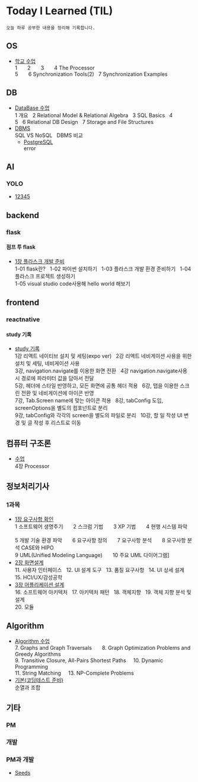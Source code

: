 # Today I Learned (TIL)
```
오늘 하루 공부한 내용을 정리해 기록합니다.
```
## OS
- [학교 수업](https://github.com/seonyong-kim/TIL/tree/main/%EC%BB%B4%ED%93%A8%ED%84%B0%20%EA%B5%AC%EC%A1%B0%EB%A1%A0/%EC%88%98%EC%97%85)<br>
1 &nbsp; &nbsp; &nbsp; 2 &nbsp; &nbsp; &nbsp; 3 &nbsp; &nbsp; &nbsp; 4 The Processor &nbsp; &nbsp; &nbsp; <br>
5 &nbsp; &nbsp; &nbsp; 6 Synchronization Tools(2) &nbsp; 7 Synchronization Examples &nbsp; 

## DB
- [DataBase 수업](https://github.com/seonyong-kim/TIL/tree/main/DataBase/DataBaseClass)<br>
1 개요 &nbsp; 2 Relational Model & Relational Algebra &nbsp; 3 SQL Basics &nbsp; 4 &nbsp; <br>
5 &nbsp; 6 Relational DB Design &nbsp; 7 Storage and File Structures &nbsp;
- [DBMS](https://github.com/seonyong-kim/TIL/tree/main/DataBase/DBMS)<br>
SQL VS NoSQL &nbsp; DBMS 비교
  - [PostgreSQL](https://github.com/seonyong-kim/TIL/tree/main/DataBase/DBMS/PostgreSQL)<br>
    error
## AI
### YOLO
- [12345](https://github.com/seonyong-kim/TIL/blob/main/AI/YOLO/1.md)

## backend
### flask
#### 점프 투 flask
- [1장 플라스크 개발 준비](https://github.com/seonyong-kim/TIL/tree/main/flask/%EC%A0%90%ED%94%84%20%ED%88%AC%20flask) <br>
  1-01 flask란? &nbsp; 1-02 파이썬 설치하기 &nbsp; 1-03 플라스크 개발 환경 준비하기 &nbsp; 1-04 플라스크 프로젝트 생성하기 &nbsp; <br>
  1-05 visual studio code사용해 hello world 해보기 &nbsp;
  
## frontend
### reactnative
#### study 기록
- [study 기록](https://github.com/seonyong-kim/VoV-frontstudy/tree/main/study%EA%B8%B0%EB%A1%9D) <br>
  1강 리액트 네이티브 설치 및 세팅(expo ver) &nbsp; 2강 리액트 네비게이션 사용을 위한 설치 및 세팅, 네비게이션 사용 &nbsp; <br>
  3강, navigation.navigate를 이용한 화면 전환 &nbsp; 4강 navigation.navigate사용 시 경로에 파라미터 값을 담아서 전달 &nbsp; <br>
  5강, 헤더에 스타일 반영하고, 모든 화면에 공통 헤더 적용 &nbsp; 6강, 탭을 이용한 스크린 전환 및 네비게이션에 아이콘 반영 &nbsp; <br>
  7강, Tab.Screen name에 맞는 아이콘 적용 &nbsp; 8강, tabConfig 도입, screenOptions을 별도의 컴포넌트로 분리 &nbsp; <br>
  9강, tabConfig와 각각의 screen을 별도의 파일로 분리 &nbsp; 10강, 할 일 작성 UI 변경 및 글 작성 후 리스트로 이동 &nbsp; <br>
  
## 컴퓨터 구조론
- [수업](https://github.com/seonyong-kim/TIL/tree/main/%EC%BB%B4%ED%93%A8%ED%84%B0%20%EA%B5%AC%EC%A1%B0%EB%A1%A0/%EC%88%98%EC%97%85) <br>
  4장 Processor

## 정보처리기사
### 1과목
- [1장 요구사항 확인](https://github.com/seonyong-kim/TIL/tree/main/%EC%A0%95%EB%B3%B4%EC%B2%98%EB%A6%AC%EA%B8%B0%EC%82%AC/1%EA%B3%BC%EB%AA%A9%20%EC%86%8C%ED%94%84%ED%8A%B8%EC%9B%A8%EC%96%B4%20%EC%84%A4%EA%B3%84/1.%20%EC%9A%94%EA%B5%AC%EC%82%AC%ED%95%AD) <br>
  1 소프트웨어 생명주기 &nbsp; &nbsp; &nbsp; 2 스크럼 기법 &nbsp; &nbsp; &nbsp; 3 XP 기법 &nbsp; &nbsp; &nbsp; 4 현행 시스템 파악 &nbsp; &nbsp; &nbsp; <br>
  5 개발 기술 환경 파악 &nbsp; &nbsp; &nbsp; 6 요구사항 정의 &nbsp; &nbsp; &nbsp; 7 요구사항 분석 &nbsp; &nbsp; &nbsp; 8 요구사항 분석 CASE와 HIPO &nbsp; &nbsp; &nbsp; <br>
  9 UML(Unified Modeling Language) &nbsp; &nbsp; &nbsp; 10 주요 UML 다이어그램]
- [2장 화면설계](https://github.com/seonyong-kim/TIL/tree/main/%EC%A0%95%EB%B3%B4%EC%B2%98%EB%A6%AC%EA%B8%B0%EC%82%AC/1%EA%B3%BC%EB%AA%A9%20%EC%86%8C%ED%94%84%ED%8A%B8%EC%9B%A8%EC%96%B4%20%EC%84%A4%EA%B3%84/2.%20%ED%99%94%EB%A9%B4%EC%84%A4%EA%B3%84) <br>
  11. 사용자 인터페이스 &nbsp; 12. UI 설계 도구 &nbsp; 13. 품질 요구사항 &nbsp; 14. UI 상세 설계 &nbsp; <br>
  15. HCI/UX/감성공학
- [3장 어플리케이션 설계](https://github.com/seonyong-kim/TIL/tree/main/%EC%A0%95%EB%B3%B4%EC%B2%98%EB%A6%AC%EA%B8%B0%EC%82%AC/1%EA%B3%BC%EB%AA%A9%20%EC%86%8C%ED%94%84%ED%8A%B8%EC%9B%A8%EC%96%B4%20%EC%84%A4%EA%B3%84/%EC%95%A0%ED%94%8C%EB%A6%AC%EC%BC%80%EC%9D%B4%EC%85%98%20%EC%84%A4%EA%B3%84) <br>
  16. 소프트웨어 아키텍처 &nbsp; 17. 아키텍처 패턴 &nbsp; 18. 객체지향 &nbsp; 19. 객체 지향 분석 및 설계 &nbsp; <br>
  20. 모듈 &nbsp;
  
## Algorithm
- [Algorithm 수업](https://github.com/seonyong-kim/TIL/tree/main/%EC%95%8C%EA%B3%A0%EB%A6%AC%EC%A6%98/%EC%88%98%EC%97%85) <br>
  7. Graphs and Graph Traversals &nbsp; &nbsp; &nbsp; 8. Graph Optimization Problems and Greedy Algorithms <br>
  9. Transitive Closure, All-Pairs Shortest Paths &nbsp; &nbsp; 10. Dynamic Programming <br>
  11. String Matching &nbsp; &nbsp; 13. NP-Complete Problems <br>
- [기본(코딩테스트 준비)](https://github.com/seonyong-kim/TIL/tree/main/%EC%95%8C%EA%B3%A0%EB%A6%AC%EC%A6%98/%EA%B8%B0%EB%B3%B8) <br>
  순열과 조합

## 기타
### PM
### 개발
### PM과 개발
- [Seeds](https://github.com/seonyong-kim/PM-/blob/main/PM%EA%B3%BC%20%EA%B0%9C%EB%B0%9C.md)
